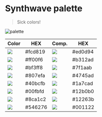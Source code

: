 # Synthwave palette
> Sick colors!

![palette](https://github.com/vikpe/synthwave/blob/main/palette.png?raw=true)

| Color | HEX | Comp. | HEX
 -- | -- | -- | --
![](https://via.placeholder.com/35/fcd819/?text=+) | #fcd819 | ![](https://via.placeholder.com/35/ed0d94/?text=+) | #ed0d94
![](https://via.placeholder.com/35/ff00f6/?text=+) | #ff00f6 | ![](https://via.placeholder.com/35/b312ad/?text=+) | #b312ad 
![](https://via.placeholder.com/35/bf3ff8/?text=+) | #bf3ff8 | ![](https://via.placeholder.com/35/7f1aab/?text=+) | #7f1aab
![](https://via.placeholder.com/35/807efa/?text=+) | #807efa | ![](https://via.placeholder.com/35/4745ad/?text=+) | #4745ad
![](https://via.placeholder.com/35/40bcfb/?text=+) | #40bcfb | ![](https://via.placeholder.com/35/1a7cad/?text=+) | #1a7cad
![](https://via.placeholder.com/35/00fbfd/?text=+) | #00fbfd | ![](https://via.placeholder.com/35/12b0b0/?text=+) | #12b0b0
![](https://via.placeholder.com/35/8ca1c2/?text=+) | #8ca1c2 | ![](https://via.placeholder.com/35/12263b/?text=+) | #12263b
![](https://via.placeholder.com/35/546276/?text=+) | #546276 | ![](https://via.placeholder.com/35/001122/?text=+) | #001122
